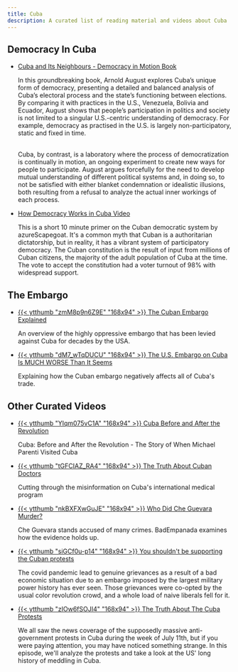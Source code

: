 ```yaml
---
title: Cuba
description: A curated list of reading material and videos about Cuba
---
```


## Democracy In Cuba

<ul class="taxonomy-list">
  <li>
    <a href="/ebooks/cuba-and-its-neighbours-democracy-in-motion-by-arnold-august-z-lib.org_.pdf">Cuba and Its Neighbours - Democracy in Motion <span class="badge">Book</span></a>
    <p>
In this groundbreaking book, Arnold August explores Cuba’s unique form of democracy, presenting a detailed and balanced analysis of Cuba’s electoral process and the state’s functioning between elections. By comparing it with practices in the U.S., Venezuela, Bolivia and Ecuador, August shows that people’s participation in politics and society is not limited to a singular U.S.-centric understanding of democracy. For example, democracy as practised in the U.S. is largely non-participatory, static and fixed in time.<br><br>

Cuba, by contrast, is a laboratory where the process of democratization is continually in motion, an ongoing experiment to create new ways for people to participate. August argues forcefully for the need to develop mutual understanding of different political systems and, in doing so, to not be satisfied with either blanket condemnation or idealistic illusions, both resulting from a refusal to analyze the actual inner workings of each process.
    </p>
  </li>

  <li>
    <a href="https://www.youtube.com/watch?v=2aMsi-A56ds">How Democracy Works in Cuba <span class="badge">Video</span></a>
    <p>This is a short 10 minute primer on the Cuban democratic system by azureScapegoat. It's a common myth that Cuban is a authoritarian dictatorship, but in reality, it has a vibrant system of participatory democracy. The Cuban constitution is the result of input from millions of Cuban citizens, the majority of the adult population of Cuba at the time. The vote to accept the constitution had a voter turnout of 98% with widespread support. </p>
  </li>
</ul>

## The Embargo

<ul class="curated-video-list">
  <li>
    <a class="logo" href="https://www.youtube.com/watch?v=zmM8p9n6Z9E">
        {{< ytthumb "zmM8p9n6Z9E" "168x94" >}}
    </a>
    <a class="channel-name" href="https://www.youtube.com/watch?v=zmM8p9n6Z9E">The Cuban Embargo Explained</a>
    <p>An overview of the highly oppressive embargo that has been levied against Cuba for decades by the USA.</p>
  </li>

  <li>
    <a class="logo" href="https://www.youtube.com/watch?v=dM7_wTqDUCU">
        {{< ytthumb "dM7_wTqDUCU" "168x94" >}}
    </a>
    <a class="channel-name" href="https://www.youtube.com/watch?v=dM7_wTqDUCU">The U.S. Embargo on Cuba Is MUCH WORSE Than It Seems</a>
    <p>Explaining how the Cuban embargo negatively affects all of Cuba's trade.</p>
  </li>
</ul>

## Other Curated Videos

<ul class="curated-video-list"> 
  <li>
    <a class="logo" href="https://www.youtube.com/watch?v=YIqm075vC1A">
        {{< ytthumb "YIqm075vC1A" "168x94" >}}
    </a>
    <a class="channel-name" href="https://www.youtube.com/watch?v=YIqm075vC1A">Cuba Before and After the Revolution</a>
    <p>Cuba: Before and After the Revolution - The Story of When Michael Parenti Visited Cuba</p>
  </li>
  
  <li>
    <a class="logo" href="https://www.youtube.com/watch?v=tGFCIAZ_RA4">
        {{< ytthumb "tGFCIAZ_RA4" "168x94" >}}
    </a>
    <a class="channel-name" href="https://www.youtube.com/watch?v=tGFCIAZ_RA4">The Truth About Cuban Doctors</a>
    <p>Cutting through the misinformation on Cuba's international medical program</p>
  </li>
  
  <li>
    <a class="logo" href="https://www.youtube.com/watch?v=nkBXFXwGuJE">
        {{< ytthumb "nkBXFXwGuJE" "168x94" >}}
    </a>
    <a class="channel-name" href="https://www.youtube.com/watch?v=nkBXFXwGuJE">Who Did Che Guevara Murder?</a>
    <p>Che Guevara stands accused of many crimes. BadEmpanada examines how the evidence holds up.</p>
  </li>
  
  <li>
    <a class="logo" href="https://www.youtube.com/watch?v=siGCf0u-p14">
        {{< ytthumb "siGCf0u-p14" "168x94" >}}
    </a>
    <a class="channel-name" href="https://www.youtube.com/watch?v=siGCf0u-p14">You shouldn't be supporting the Cuban protests</a>
    <p>The covid pandemic lead to genuine grievances as a result of a bad economic situation due to an embargo imposed by the largest military power history has ever seen. Those grievances were co-opted by the usual color revolution crowd, and a whole load of naive liberals fell for it.</p>
  </li>
  
  <li>
    <a class="logo" href="https://www.youtube.com/watch?v=zIOw6fSOJI4">
        {{< ytthumb "zIOw6fSOJI4" "168x94" >}}
    </a>
    <a class="channel-name" href="https://www.youtube.com/watch?v=zIOw6fSOJI4">The Truth About The Cuba Protests</a>
    <p>We all saw the news coverage of the supposedly massive anti-government protests in Cuba during the week of July 11th, but if you were paying attention, you may have noticed something strange. In this episode, we'll analyze the protests and take a look at the US' long history of meddling in Cuba. </p>
  </li>
</ul>